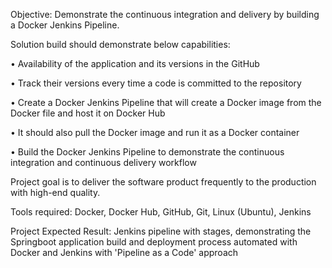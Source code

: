 Objective: Demonstrate the continuous integration and delivery by building a Docker Jenkins Pipeline.

Solution build should demonstrate below capabilities:


• Availability of the application and its versions in the GitHub

• Track their versions every time a code is committed to the repository

• Create a Docker Jenkins Pipeline that will create a Docker image from the Docker file and host it on Docker Hub

• It should also pull the Docker image and run it as a Docker container

• Build the Docker Jenkins Pipeline to demonstrate the continuous integration and continuous delivery workflow




Project goal is to deliver the software product frequently to the production with high-end quality.

Tools required: Docker, Docker Hub, GitHub, Git, Linux (Ubuntu), Jenkins

Project Expected Result: Jenkins pipeline with stages, demonstrating the Springboot application build and deployment process automated with Docker and Jenkins with 'Pipeline as a Code' approach
